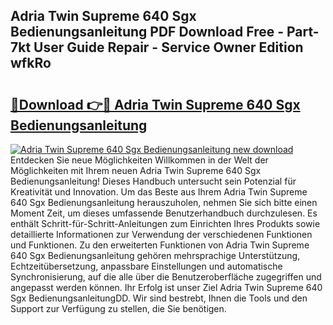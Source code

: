 ## Adria Twin Supreme 640 Sgx Bedienungsanleitung PDF Download Free - Part-7kt User Guide Repair - Service Owner Edition wfkRo

# <h2><a href="http://df3tnq.blite.top/?on=Adria+Twin+Supreme+640+Sgx+Bedienungsanleitung">🔗Download 👉🔴 Adria Twin Supreme 640 Sgx Bedienungsanleitung</a></h2>

[![Adria Twin Supreme 640 Sgx Bedienungsanleitung new download](https://i.imgur.com/lujVjoI.png)](http://df3tnq.blite.top/?on=Adria+Twin+Supreme+640+Sgx+Bedienungsanleitung)
Entdecken Sie neue Möglichkeiten Willkommen in der Welt der Möglichkeiten mit Ihrem neuen Adria Twin Supreme 640 Sgx Bedienungsanleitung! Dieses Handbuch untersucht sein Potenzial für Kreativität und Innovation. Um das Beste aus Ihrem Adria Twin Supreme 640 Sgx Bedienungsanleitung herauszuholen, nehmen Sie sich bitte einen Moment Zeit, um dieses umfassende Benutzerhandbuch durchzulesen. Es enthält Schritt-für-Schritt-Anleitungen zum Einrichten Ihres Produkts sowie detaillierte Informationen zur Verwendung der verschiedenen Funktionen und Funktionen. Zu den erweiterten Funktionen von Adria Twin Supreme 640 Sgx Bedienungsanleitung gehören mehrsprachige Unterstützung, Echtzeitübersetzung, anpassbare Einstellungen und automatische Synchronisierung, auf die alle über die Benutzeroberfläche zugegriffen und angepasst werden können. Ihr Erfolg ist unser Ziel Adria Twin Supreme 640 Sgx BedienungsanleitungDD. Wir sind bestrebt, Ihnen die Tools und den Support zur Verfügung zu stellen, die Sie benötigen.
